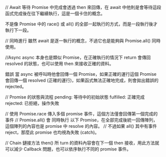 // Await 等待
Promise 中完成會透過 then 來回傳，在 await 中他則是會等待這段函式完成後在往下繼續執行，這是一個卡住的概念。

不是像 Promise 中的 race() 或 all() 的全部一起執行的方式，而是一段執行後才執行下一段。

// 同時進行
雖然 await 是逐一執行的概念，不過它也是能夠與 Promise.all() 同時使用。

//Async
async 本身也是類似 Promise，在正確執行的情況下 return 會傳回 resolved 的狀態，也可以使用 then 來接收正確的資料。

錯誤
當 async 被呼叫時他會回傳一個 Promise，如果正確的運行這個 Promise 會回傳一個 resolved (正確的運行)，如果函式無法正確地完成，則會拋出錯誤的 rejected。

// Promise 的狀態與流程
pending: 等待中的初始狀態
fulfilled: 正確完成
rejected: 已拒絕，操作失敗

// 使用 Promise.race 傳入多個 promise 事件，這個方法僅會回傳第一個完成的事件
// Promise.all() 會 同時執行 以下 Promise，在全部完成後統一回傳陣列，這個陣列的內容也是 promise 中 resolve 的內容。
// 不過如果 all() 其中有事件 reject，那麼此 promise 也均視為失敗 (catch)。

// Chain 鏈接方法
then() 所 turn 的資料內容會在下一個 then 接收，用此方法就可以減少 Callback 問題，也可以依序執行不同的 promise 事件。